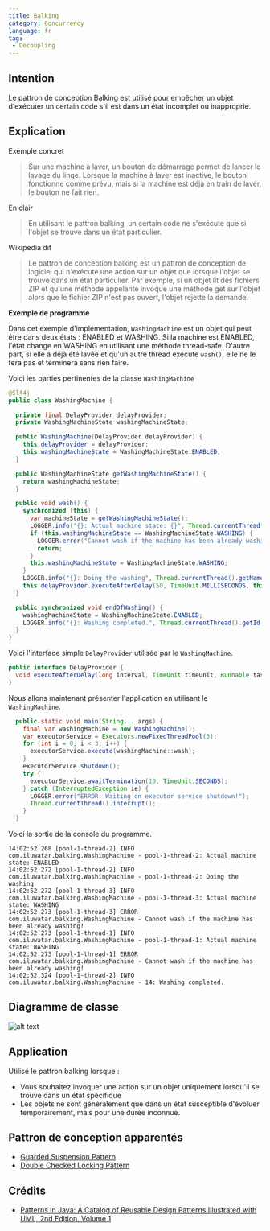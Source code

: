 ```yaml
---
title: Balking
category: Concurrency
language: fr
tag:
 - Decoupling
---
```


## Intention

Le pattron de conception Balking est utilisé pour empêcher un objet d'exécuter un certain code
s'il est dans un état incomplet ou inapproprié.

## Explication

Exemple concret

> Sur une machine à laver, un bouton de démarrage permet de lancer le lavage du linge. Lorsque la machine à laver est
> inactive,
> le bouton fonctionne comme prévu, mais si la machine est déjà en train de laver, le bouton ne fait rien.

En clair

> En utilisant le pattron balking, un certain code ne s'exécute que si l'objet se trouve dans un état particulier.

Wikipedia dit

> Le pattron de conception balking est un pattron de conception de logiciel qui n'exécute une action sur un objet que
> lorsque l'objet se trouve dans un état particulier. Par exemple, si un objet lit des fichiers ZIP et qu'une méthode
> appelante invoque une méthode get sur l'objet alors que le fichier ZIP n'est pas ouvert, l'objet rejette la demande.

**Exemple de programme**

Dans cet exemple d'implémentation, `WashingMachine` est un objet qui peut être dans deux états : ENABLED et WASHING.
Si la machine est ENABLED, l'état change en WASHING en utilisant une méthode thread-safe. D'autre part, si elle a déjà
été lavée et qu'un autre thread exécute `wash()`, elle ne le fera pas et terminera sans rien faire.

Voici les parties pertinentes de la classe `WashingMachine`

```java
@Slf4j
public class WashingMachine {

  private final DelayProvider delayProvider;
  private WashingMachineState washingMachineState;

  public WashingMachine(DelayProvider delayProvider) {
    this.delayProvider = delayProvider;
    this.washingMachineState = WashingMachineState.ENABLED;
  }

  public WashingMachineState getWashingMachineState() {
    return washingMachineState;
  }

  public void wash() {
    synchronized (this) {
      var machineState = getWashingMachineState();
      LOGGER.info("{}: Actual machine state: {}", Thread.currentThread().getName(), machineState);
      if (this.washingMachineState == WashingMachineState.WASHING) {
        LOGGER.error("Cannot wash if the machine has been already washing!");
        return;
      }
      this.washingMachineState = WashingMachineState.WASHING;
    }
    LOGGER.info("{}: Doing the washing", Thread.currentThread().getName());
    this.delayProvider.executeAfterDelay(50, TimeUnit.MILLISECONDS, this::endOfWashing);
  }

  public synchronized void endOfWashing() {
    washingMachineState = WashingMachineState.ENABLED;
    LOGGER.info("{}: Washing completed.", Thread.currentThread().getId());
  }
}
```

Voici l'interface simple `DelayProvider` utilisée par le `WashingMachine`.

```java
public interface DelayProvider {
  void executeAfterDelay(long interval, TimeUnit timeUnit, Runnable task);
}
```

Nous allons maintenant présenter l'application en utilisant le `WashingMachine`.

```java
  public static void main(String... args) {
    final var washingMachine = new WashingMachine();
    var executorService = Executors.newFixedThreadPool(3);
    for (int i = 0; i < 3; i++) {
      executorService.execute(washingMachine::wash);
    }
    executorService.shutdown();
    try {
      executorService.awaitTermination(10, TimeUnit.SECONDS);
    } catch (InterruptedException ie) {
      LOGGER.error("ERROR: Waiting on executor service shutdown!");
      Thread.currentThread().interrupt();
    }
  }
```

Voici la sortie de la console du programme.

```
14:02:52.268 [pool-1-thread-2] INFO com.iluwatar.balking.WashingMachine - pool-1-thread-2: Actual machine state: ENABLED
14:02:52.272 [pool-1-thread-2] INFO com.iluwatar.balking.WashingMachine - pool-1-thread-2: Doing the washing
14:02:52.272 [pool-1-thread-3] INFO com.iluwatar.balking.WashingMachine - pool-1-thread-3: Actual machine state: WASHING
14:02:52.273 [pool-1-thread-3] ERROR com.iluwatar.balking.WashingMachine - Cannot wash if the machine has been already washing!
14:02:52.273 [pool-1-thread-1] INFO com.iluwatar.balking.WashingMachine - pool-1-thread-1: Actual machine state: WASHING
14:02:52.273 [pool-1-thread-1] ERROR com.iluwatar.balking.WashingMachine - Cannot wash if the machine has been already washing!
14:02:52.324 [pool-1-thread-2] INFO com.iluwatar.balking.WashingMachine - 14: Washing completed.
```

## Diagramme de classe

![alt text](../../../balking/etc/balking.png "Balking")

## Application

Utilisé le pattron balking lorsque :

* Vous souhaitez invoquer une action sur un objet uniquement lorsqu'il se trouve dans un état spécifique
* Les objets ne sont généralement que dans un état susceptible d'évoluer temporairement, mais pour une durée inconnue.

## Pattron de conception apparentés

* [Guarded Suspension Pattern](https://java-design-patterns.com/patterns/guarded-suspension/)
* [Double Checked Locking Pattern](https://java-design-patterns.com/patterns/double-checked-locking/)

## Crédits

* [Patterns in Java: A Catalog of Reusable Design Patterns Illustrated with UML, 2nd Edition, Volume 1](https://www.amazon.com/gp/product/0471227293/ref=as_li_qf_asin_il_tl?ie=UTF8&tag=javadesignpat-20&creative=9325&linkCode=as2&creativeASIN=0471227293&linkId=0e39a59ffaab93fb476036fecb637b99)
